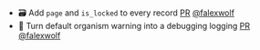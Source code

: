 - 🗃️ Add `page` and `is_locked` to every record [PR](https://github.com/laminlabs/bionty/pull/322) [@falexwolf](https://github.com/falexwolf)
- 🚸 Turn default organism warning into a debugging logging [PR](https://github.com/laminlabs/bionty/pull/320) [@falexwolf](https://github.com/falexwolf)
